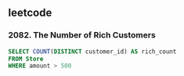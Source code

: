 ## leetcode 

### 2082. The Number of Rich Customers
```sql
SELECT COUNT(DISTINCT customer_id) AS rich_count
FROM Store 
WHERE amount > 500 
```
